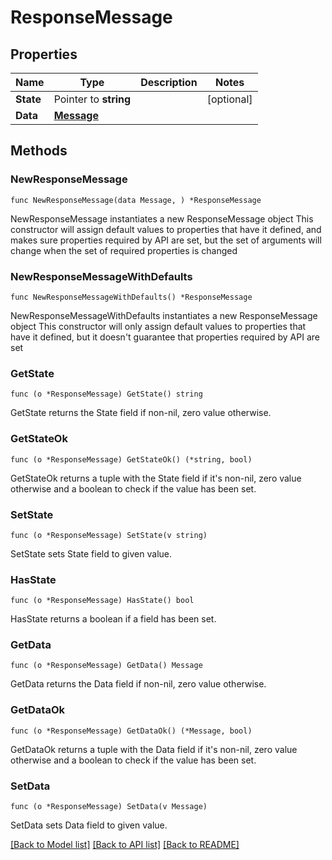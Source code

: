 # ResponseMessage

## Properties

Name | Type | Description | Notes
------------ | ------------- | ------------- | -------------
**State** | Pointer to **string** |  | [optional] 
**Data** | [**Message**](Message.md) |  | 

## Methods

### NewResponseMessage

`func NewResponseMessage(data Message, ) *ResponseMessage`

NewResponseMessage instantiates a new ResponseMessage object
This constructor will assign default values to properties that have it defined,
and makes sure properties required by API are set, but the set of arguments
will change when the set of required properties is changed

### NewResponseMessageWithDefaults

`func NewResponseMessageWithDefaults() *ResponseMessage`

NewResponseMessageWithDefaults instantiates a new ResponseMessage object
This constructor will only assign default values to properties that have it defined,
but it doesn't guarantee that properties required by API are set

### GetState

`func (o *ResponseMessage) GetState() string`

GetState returns the State field if non-nil, zero value otherwise.

### GetStateOk

`func (o *ResponseMessage) GetStateOk() (*string, bool)`

GetStateOk returns a tuple with the State field if it's non-nil, zero value otherwise
and a boolean to check if the value has been set.

### SetState

`func (o *ResponseMessage) SetState(v string)`

SetState sets State field to given value.

### HasState

`func (o *ResponseMessage) HasState() bool`

HasState returns a boolean if a field has been set.

### GetData

`func (o *ResponseMessage) GetData() Message`

GetData returns the Data field if non-nil, zero value otherwise.

### GetDataOk

`func (o *ResponseMessage) GetDataOk() (*Message, bool)`

GetDataOk returns a tuple with the Data field if it's non-nil, zero value otherwise
and a boolean to check if the value has been set.

### SetData

`func (o *ResponseMessage) SetData(v Message)`

SetData sets Data field to given value.



[[Back to Model list]](../README.md#documentation-for-models) [[Back to API list]](../README.md#documentation-for-api-endpoints) [[Back to README]](../README.md)


